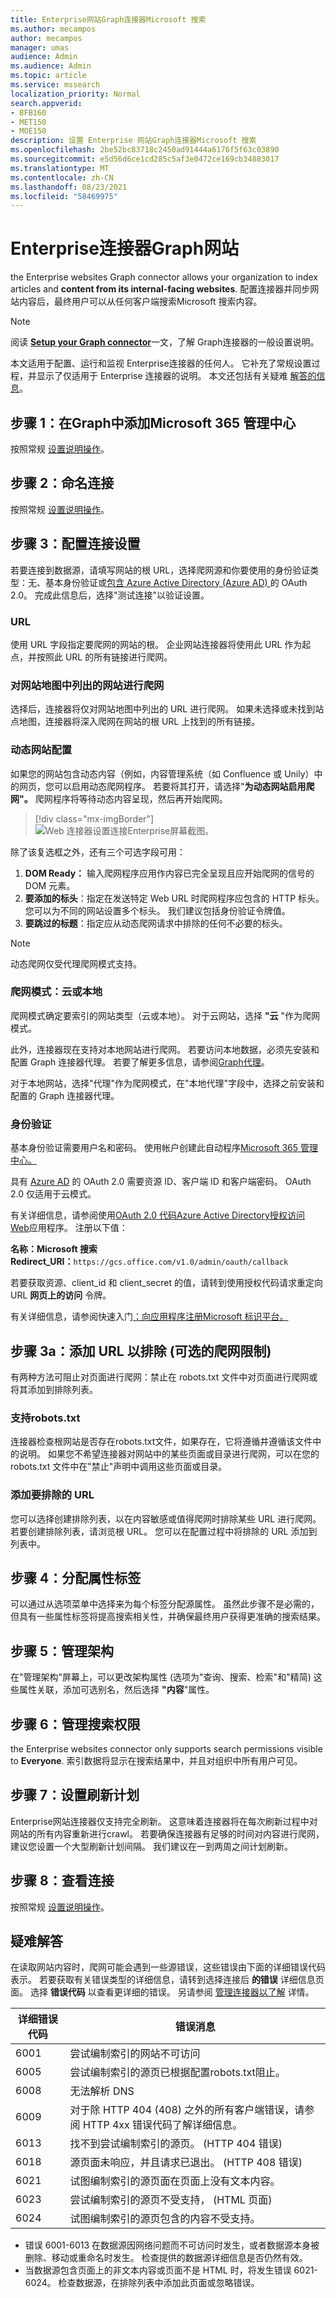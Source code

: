 ```yaml
---
title: Enterprise网站Graph连接器Microsoft 搜索
ms.author: mecampos
author: mecampos
manager: umas
audience: Admin
ms.audience: Admin
ms.topic: article
ms.service: mssearch
localization_priority: Normal
search.appverid:
- BFB160
- MET150
- MOE150
description: 设置 Enterprise 网站Graph连接器Microsoft 搜索
ms.openlocfilehash: 2be52bc83718c2450ad91444a6176f5f63c03890
ms.sourcegitcommit: e5d56d6ce1cd285c5af3e0472ce169cb34883017
ms.translationtype: MT
ms.contentlocale: zh-CN
ms.lasthandoff: 08/23/2021
ms.locfileid: "58469975"
---
```

<!---Previous ms.author: monaray --->

<!-- markdownlint-disable no-inline-html -->

# <a name="enterprise-websites-graph-connector"></a>Enterprise连接器Graph网站

the Enterprise websites Graph connector allows your organization to index articles and **content from its internal-facing websites**. 配置连接器并同步网站内容后，最终用户可以从任何客户端搜索Microsoft 搜索内容。

> [!NOTE]
> 阅读 [**Setup your Graph connector**](configure-connector.md)一文，了解 Graph连接器的一般设置说明。

本文适用于配置、运行和监视 Enterprise连接器的任何人。 它补充了常规设置过程，并显示了仅适用于 Enterprise 连接器的说明。 本文还包括有关疑难 [解答的信息](#troubleshooting)。

<!---## Before you get started-->

<!---Insert "Before you get started" recommendations for this data source-->

## <a name="step-1-add-a-graph-connector-in-the-microsoft-365-admin-center"></a>步骤 1：在Graph中添加Microsoft 365 管理中心

按照常规 [设置说明操作](./configure-connector.md)。
<!---If the above phrase does not apply, delete it and insert specific details for your data source that are different from general setup instructions.-->

## <a name="step-2-name-the-connection"></a>步骤 2：命名连接

按照常规 [设置说明操作](./configure-connector.md)。
<!---If the above phrase does not apply, delete it and insert specific details for your data source that are different from general setup instructions.-->

## <a name="step-3-configure-the-connection-settings"></a>步骤 3：配置连接设置

若要连接到数据源，请填写网站的根 URL，选择爬网源和你要使用的身份验证类型：无、基本身份验证或[包含 Azure Active Directory (Azure AD) ](/azure/active-directory/)的 OAuth 2.0。 完成此信息后，选择"测试连接"以验证设置。

### <a name="url"></a>URL

使用 URL 字段指定要爬网的网站的根。 企业网站连接器将使用此 URL 作为起点，并按照此 URL 的所有链接进行爬网。

### <a name="crawl-websites-listed-in-the-sitemap"></a>对网站地图中列出的网站进行爬网

选择后，连接器将仅对网站地图中列出的 URL 进行爬网。 如果未选择或未找到站点地图，连接器将深入爬网在网站的根 URL 上找到的所有链接。

### <a name="dynamic-site-configuration"></a>动态网站配置

如果您的网站包含动态内容（例如，内容管理系统（如 Confluence 或 Unily）中的网页，您可以启用动态爬网程序。 若要将其打开，请选择"**为动态网站启用爬网"。** 爬网程序将等待动态内容呈现，然后再开始爬网。

> [!div class="mx-imgBorder"]
> ![Web 连接器设置连接Enterprise屏幕截图。](media/enterprise-web-connector/connectors-enterpriseweb-connectionsettings-dynamicconfig-small.png)

除了该复选框之外，还有三个可选字段可用：

1. **DOM Ready：** 输入爬网程序应用作内容已完全呈现且应开始爬网的信号的 DOM 元素。
1. **要添加的标头**：指定在发送特定 Web URL 时爬网程序应包含的 HTTP 标头。 您可以为不同的网站设置多个标头。 我们建议包括身份验证令牌值。
1. **要跳过的标题**：指定应从动态爬网请求中排除的任何不必要的标头。

> [!NOTE]
> 动态爬网仅受代理爬网模式支持。

### <a name="crawl-mode-cloud-or-on-premises"></a>爬网模式：云或本地

爬网模式确定要索引的网站类型（云或本地）。 对于云网站，选择 **"云** "作为爬网模式。

此外，连接器现在支持对本地网站进行爬网。 若要访问本地数据，必须先安装和配置 Graph 连接器代理。 若要了解更多信息，请参阅[Graph代理](./graph-connector-agent.md)。

对于本地网站，选择"代理"作为爬网模式，在"本地代理"字段中，选择之前安装和配置的 Graph 连接器代理。  

### <a name="authentication"></a>身份验证

基本身份验证需要用户名和密码。 使用帐户创建此自动程序[Microsoft 365 管理中心。](https://admin.microsoft.com)

具有 [Azure AD](/azure/active-directory/) 的 OAuth 2.0 需要资源 ID、客户端 ID 和客户端密码。 OAuth 2.0 仅适用于云模式。

有关详细信息，请参阅使用[OAuth 2.0 代码Azure Active Directory授权访问 Web](/azure/active-directory/develop/v1-protocols-oauth-code)应用程序。 注册以下值：

**名称：Microsoft 搜索** <br/>
**Redirect_URI：**`https://gcs.office.com/v1.0/admin/oauth/callback`

若要获取资源、client_id 和 client_secret 的值，请转到使用授权代码请求重定向 URL **网页上的访问** 令牌。

有关详细信息，请参阅快速入门[：向应用程序注册Microsoft 标识平台。](/azure/active-directory/develop/quickstart-register-app)

## <a name="step-3a-add-urls-to-exclude-optional-crawl-restrictions"></a>步骤 3a：添加 URL 以排除 (可选的爬网限制) 

有两种方法可阻止对页面进行爬网：禁止在 robots.txt 文件中对页面进行爬网或将其添加到排除列表。

### <a name="support-for-robotstxt"></a>支持robots.txt

连接器检查根网站是否存在robots.txt文件，如果存在，它将遵循并遵循该文件中的说明。 如果您不希望连接器对网站中的某些页面或目录进行爬网，可以在您的 robots.txt 文件中在"禁止"声明中调用这些页面或目录。

### <a name="add-urls-to-exclude"></a>添加要排除的 URL

您可以选择创建排除列表，以在内容敏感或值得爬网时排除某些 URL 进行爬网。 若要创建排除列表，请浏览根 URL。 您可以在配置过程中将排除的 URL 添加到列表中。

## <a name="step-4-assign-property-labels"></a>步骤 4：分配属性标签

可以通过从选项菜单中选择来为每个标签分配源属性。 虽然此步骤不是必需的，但具有一些属性标签将提高搜索相关性，并确保最终用户获得更准确的搜索结果。

## <a name="step-5-manage-schema"></a>步骤 5：管理架构

在"管理架构"屏幕上，可以更改架构属性 (选项为"查询、搜索、检索"和"精简) 这些属性关联，添加可选别名，然后选择 **"内容**"属性。

## <a name="step-6-manage-search-permissions"></a>步骤 6：管理搜索权限

the Enterprise websites connector only supports search permissions visible to **Everyone**. 索引数据将显示在搜索结果中，并且对组织中所有用户可见。

## <a name="step-7-set-the-refresh-schedule"></a>步骤 7：设置刷新计划

Enterprise网站连接器仅支持完全刷新。 这意味着连接器将在每次刷新过程中对网站的所有内容重新进行crawl。 若要确保连接器有足够的时间对内容进行爬网，建议您设置一个大型刷新计划间隔。 我们建议在一到两周之间计划刷新。

## <a name="step-8-review-connection"></a>步骤 8：查看连接

按照常规 [设置说明操作](./configure-connector.md)。
<!---If the above phrase does not apply, delete it and insert specific details for your data source that are different from general setup instructions.-->

## <a name="troubleshooting"></a>疑难解答

在读取网站内容时，爬网可能会遇到一些源错误，这些错误由下面的详细错误代码表示。 若要获取有关错误类型的详细信息，请转到选择连接后 **的错误** 详细信息页面。 选择 **错误代码** 以查看更详细的错误。 另请参阅 [管理连接器以了解](./manage-connector.md) 详情。

 详细错误代码 | 错误消息
 --- | ---
 6001 | 尝试编制索引的网站不可访问
 6005 | 尝试编制索引的源页已根据配置robots.txt阻止。
 6008 | 无法解析 DNS
 6009 | 对于除 HTTP 404 (408) 之外的所有客户端错误，请参阅 HTTP 4xx 错误代码了解详细信息。
 6013 | 找不到尝试编制索引的源页。  (HTTP 404 错误) 
 6018 | 源页面未响应，并且请求已退出。 (HTTP 408 错误) 
 6021 | 试图编制索引的源页面在页面上没有文本内容。
 6023 | 尝试编制索引的源页不受支持， (HTML 页面) 
 6024 | 试图编制索引的源页包含的内容不受支持。

* 错误 6001-6013 在数据源因网络问题而不可访问时发生，或者数据源本身被删除、移动或重命名时发生。 检查提供的数据源详细信息是否仍然有效。
* 当数据源包含页面上的非文本内容或页面不是 HTML 时，将发生错误 6021-6024。 检查数据源，在排除列表中添加此页面或忽略错误。
